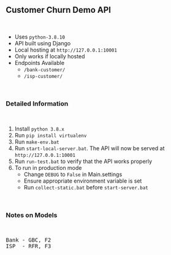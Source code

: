 ## **Customer Churn Demo API**

<br>

- Uses `python-3.8.10`
- API built using Django
- Local hosting at `http://127.0.0.1:10001`
- Only works if locally hosted
- Endpoints Available
    - `/bank-customer/`
    - `/isp-customer/`

<br>

### **Detailed Information**

<br>

1. Install `python 3.8.x`
2. Run `pip install virtualenv`
3. Run `make-env.bat`
4. Run `start-local-server.bat`. The API will now be served at `http://127.0.0.1:10001`
5. Run `run-test.bat` to verify that the API works properly
6. To run in production mode
    - Change `DEBUG` to `False` in Main.settings
    - Ensure appropriate environment variable is set
    - Run `collect-static.bat` before `start-server.bat` 

<br>

### **Notes on Models**

<br>

<pre>
Bank - GBC, F2
ISP  - RFR, F3
</pre>

